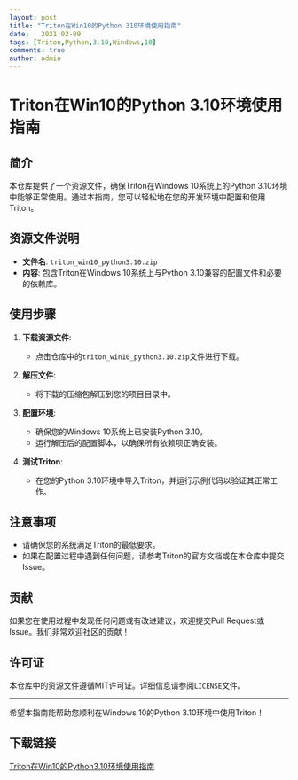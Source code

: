 ```yaml
---
layout: post
title: "Triton在Win10的Python 310环境使用指南"
date:   2021-02-09
tags: [Triton,Python,3.10,Windows,10]
comments: true
author: admin
---
```

# Triton在Win10的Python 3.10环境使用指南

## 简介

本仓库提供了一个资源文件，确保Triton在Windows 10系统上的Python 3.10环境中能够正常使用。通过本指南，您可以轻松地在您的开发环境中配置和使用Triton。

## 资源文件说明

- **文件名**: `triton_win10_python3.10.zip`
- **内容**: 包含Triton在Windows 10系统上与Python 3.10兼容的配置文件和必要的依赖库。

## 使用步骤

1. **下载资源文件**:
   - 点击仓库中的`triton_win10_python3.10.zip`文件进行下载。

2. **解压文件**:
   - 将下载的压缩包解压到您的项目目录中。

3. **配置环境**:
   - 确保您的Windows 10系统上已安装Python 3.10。
   - 运行解压后的配置脚本，以确保所有依赖项正确安装。

4. **测试Triton**:
   - 在您的Python 3.10环境中导入Triton，并运行示例代码以验证其正常工作。

## 注意事项

- 请确保您的系统满足Triton的最低要求。
- 如果在配置过程中遇到任何问题，请参考Triton的官方文档或在本仓库中提交Issue。

## 贡献

如果您在使用过程中发现任何问题或有改进建议，欢迎提交Pull Request或Issue。我们非常欢迎社区的贡献！

## 许可证

本仓库中的资源文件遵循MIT许可证。详细信息请参阅`LICENSE`文件。

---

希望本指南能帮助您顺利在Windows 10的Python 3.10环境中使用Triton！

## 下载链接

[Triton在Win10的Python3.10环境使用指南](https://pan.quark.cn/s/a493fb251156)